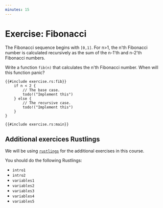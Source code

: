 ```yaml
---
minutes: 15
---
```


# Exercise: Fibonacci

The Fibonacci sequence begins with `[0,1]`. For n>1, the n'th Fibonacci number
is calculated recursively as the sum of the n-1'th and n-2'th Fibonacci numbers.

Write a function `fib(n)` that calculates the n'th Fibonacci number. When will
this function panic?

```rust,editable,should_panic
{{#include exercise.rs:fib}}
    if n < 2 {
        // The base case.
        todo!("Implement this")
    } else {
        // The recursive case.
        todo!("Implement this")
    }
}

{{#include exercise.rs:main}}
```
## Additional exercices Rustlings

We will be using [`rustlings`](https://github.com/rust-lang/rustlings) for the additional exercises in this course.

You should do the following Rustlings:

- `intro1`
- `intro2`
- `variables1`
- `variables2`
- `variables3`
- `variables4`
- `variables5`
